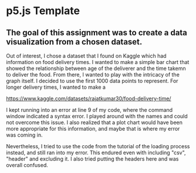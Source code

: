 # p5.js Template

The goal of this assignment was to create a data visualization from a chosen dataset.
---

Out of interest, I chose a dataset that I found on Kaggle which had information on food delivery times. I wanted to make a simple bar chart that showed the relationship between age of the deliverer and the time takemn to deliver the food. From there, I wanted to play with the intricacy of the graph itself. I decided to use the first 1000 data points to represent. For longer delivery times, I wanted to make a 

https://www.kaggle.com/datasets/rajatkumar30/food-delivery-time/

I kept running into an error at line 9 of my code, where the command window indicated a syntax error. I played around with the names and could not overcome this issue. I also realized that a plot chart would have been more appropriate for this information, and maybe that is where my error was coming in.

Nevertheless, I tried to use the code from the tutorial of the loading process instead, and still ran into my error. This endured even with including "csv", "header" and excluding it. I also tried putting the headers here and was overall confused.